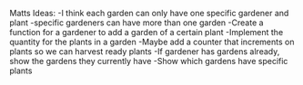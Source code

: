 Matts Ideas:
-I think each garden can only have one specific gardener and plant
    -specific gardeners can have more than one garden
-Create a function for a gardener to add a garden of a certain plant
-Implement the quantity for the plants in a garden
-Maybe add a counter that increments on plants so we can harvest ready plants
-If gardener has gardens already, show the gardens they currently have
-Show which gardens have specific plants
